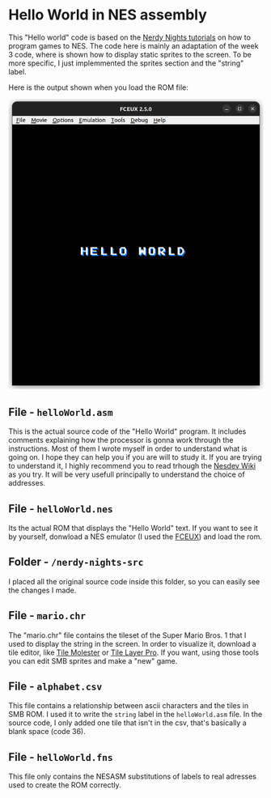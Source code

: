 # Hello World in NES assembly

This "Hello world" code is based on the [Nerdy Nights tutorials](https://nerdy-nights.nes.science/#main_tutorial) on how to program games to NES.
The code here is mainly an adaptation of the week 3 code, where is shown how to display static sprites to the screen. To be more specific, I just implemmented the sprites section and the "string" label.

Here is the output shown when you load the ROM file:

![Hello World in NES](img/Hello-world-nes.png)

## File - `helloWorld.asm`

This is the actual source code of the "Hello World" program. It includes comments explaining how the processor is gonna work through the instructions. Most of them I wrote myself in order to understand what is going on. I hope they can help you if you are will to study it.
If you are trying to understand it, I highly recommend you to read trhough the [Nesdev Wiki](https://www.nesdev.org/wiki/Nesdev_Wiki) as you try. It will be very usefull principally to understand the choice of addresses.

## File - `helloWorld.nes`

Its the actual ROM that displays the "Hello World" text. If you want to see it by yourself, donwload a NES emulator (I used the [FCEUX](https://fceux.com/web/download.html)) and load the rom.

## Folder - `/nerdy-nights-src`

I placed all the original source code inside this folder, so you can easily see the changes I made.

## File - `mario.chr`

The "mario.chr" file contains the tileset of the Super Mario Bros. 1 that I used to display the string in the screen. In order to visualize it, download a tile editor, like [Tile Molester](https://www.romhacking.net/utilities/109/) or [Tile Layer Pro](https://www.romhacking.net/utilities/108/). If you want, using those tools you can edit SMB sprites and make a "new" game.

## File - `alphabet.csv`

This file contains a relationship between ascii characters and the tiles in SMB ROM. I used it to write the `string` label in the `helloWorld.asm` file. In the source code, I only added one tile that isn't in the csv, that's basically a blank space (code 36).

## File - `helloWorld.fns`

This file only contains the NESASM substitutions of labels to real adresses used to create the ROM correctly.
